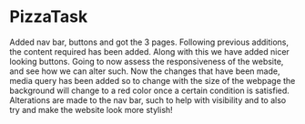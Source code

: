 # PizzaTask
Added nav bar, buttons and got the 3 pages.
Following previous additions, the content required has been added.
Along with this we have added nicer looking buttons.
Going to now assess the responsiveness of the website, and see how we can alter such.
Now the changes that have been made, media query has been added so to change with the size of the webpage the background will change to a red color once a certain condition is satisfied.
Alterations are made to the nav bar, such to help with visibility and to also try and make the website look more stylish!
